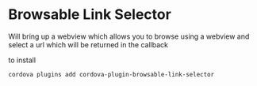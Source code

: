 Browsable Link Selector
======================

Will bring up a webview which allows you to browse using a webview and select a url which will be returned in the callback

to install

    cordova plugins add cordova-plugin-browsable-link-selector


